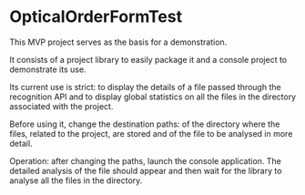 # OpticalOrderFormTest

This MVP project serves as the basis for a demonstration. 

It consists of a project library to easily package it and a console project to demonstrate its use.

Its current use is strict: to display the details of a file passed through the recognition API and to display global statistics on all the files in the directory associated with the project.

Before using it, change the destination paths: of the directory where the files, related to the project, are stored and of the file to be analysed in more detail.

Operation: after changing the paths, launch the console application.
The detailed analysis of the file should appear and then wait for the library to analyse all the files in the directory.

